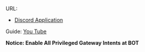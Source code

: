 URL:

- [Discord Application](https://discord.com/developers/applications)

Guide: [You Tube](https://youtu.be/SPTfmiYiuok?si=FmcN8_hrWZwBBDib)

**Notice: Enable All Privileged Gateway Intents at BOT**
